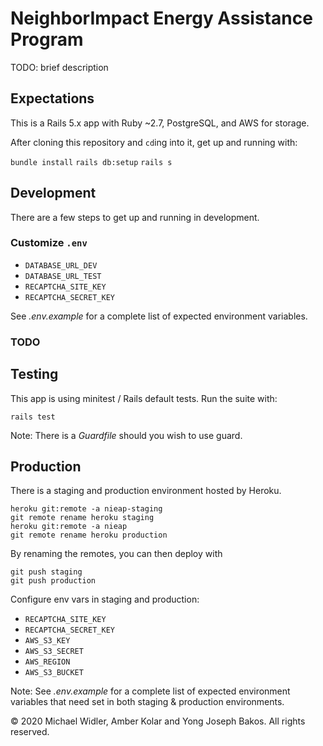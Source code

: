 # NeighborImpact Energy Assistance Program

TODO: brief description

## Expectations

This is a Rails 5.x app with Ruby \~2.7, PostgreSQL, and AWS for storage.

After cloning this repository and `cd`ing into it, get up and running with:

`bundle install`
`rails db:setup`
`rails s`

## Development

There are a few steps to get up and running in development.

### Customize `.env`

* `DATABASE_URL_DEV`
* `DATABASE_URL_TEST`
* `RECAPTCHA_SITE_KEY`
* `RECAPTCHA_SECRET_KEY`

See _.env.example_ for a complete list of expected environment variables.

### TODO

## Testing

This app is using minitest / Rails default tests. Run the suite with:

`rails test`

Note: There is a _Guardfile_ should you wish to use guard.

## Production

There is a staging and production environment hosted by Heroku.

```
heroku git:remote -a nieap-staging
git remote rename heroku staging
heroku git:remote -a nieap
git remote rename heroku production
```

By renaming the remotes, you can then deploy with

```
git push staging
git push production
```

Configure env vars in staging and production:

* `RECAPTCHA_SITE_KEY`
* `RECAPTCHA_SECRET_KEY`
* `AWS_S3_KEY`
* `AWS_S3_SECRET`
* `AWS_REGION`
* `AWS_S3_BUCKET`

Note: See _.env.example_ for a complete list of expected environment
variables that need set in both staging & production environments.

&copy; 2020 Michael Widler, Amber Kolar and Yong Joseph Bakos. All rights reserved.
